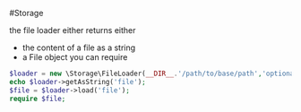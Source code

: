 #Storage

the file loader either returns either

 - the content of a file as a string
 - a File object you can require
 
 ```php
$loader = new \Storage\FileLoader(__DIR__.'/path/to/base/path','optionalextension');
echo $loader->getAsString('file');
$file = $loader->load('file');
require $file;
 ```